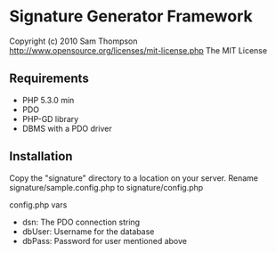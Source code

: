# Signature Generator Framework

Copyright (c) 2010 Sam Thompson 
http://www.opensource.org/licenses/mit-license.php The MIT License

## Requirements
 * PHP 5.3.0 min
 * PDO
 * PHP-GD library
 * DBMS with a PDO driver

## Installation

Copy the "signature" directory to a location on your server.
Rename signature/sample.config.php to signature/config.php

config.php vars
 * dsn: The PDO connection string
 * dbUser: Username for the database
 * dbPass: Password for user mentioned above